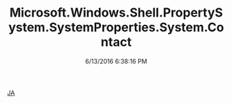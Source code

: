 ﻿---
title: Microsoft.Windows.Shell.PropertySystem.SystemProperties.System.Contact
date: 6/13/2016 6:38:16 PM
---

[JA](T-Microsoft.Windows.Shell.PropertySystem.SystemProperties.System.Contact.JA.html)
